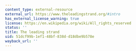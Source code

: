 ```yaml
---
content_type: external-resource
external_url: https://www.theleadingstrand.org/#intro
has_external_license_warning: true
license: https://en.wikipedia.org/wiki/All_rights_reserved
status: ''
title: The leading strand
uid: 51dcf99b-1ef1-48bf-838d-d18dbe9b578e
wayback_url: ''
---
```

